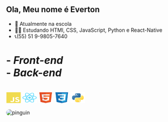 ## Ola, Meu nome é Everton
- 🎒 Atualmente na escola
- 👨‍💻 Estudando HTMl, CSS, JavaScript, Python e React-Native 
- 📞(55) 51 9-9805-7640


<div>
     <h1>
        - <i>Front-end</i> <br>
        - <i>Back-end</i>
     </h1>
 </div>
 
 
 
   
 <div style="display: inline_block"><br>
 
   <img align="center" alt="Rafa-Js" height="30" width="40" src="https://raw.githubusercontent.com/devicons/devicon/master/icons/javascript/javascript-plain.svg">
   <img align="center" alt="Rafa-React" height="30" width="40" src="https://raw.githubusercontent.com/devicons/devicon/master/icons/react/react-original.svg">
   <img align="center" alt="Rafa-HTML" height="30" width="40" src="https://raw.githubusercontent.com/devicons/devicon/master/icons/html5/html5-original.svg">
   <img align="center" alt="Rafa-CSS" height="30" width="40" src="https://raw.githubusercontent.com/devicons/devicon/master/icons/css3/css3-original.svg">
   <img align="center" alt="Rafa-Python" height="30" width="40" src="https://raw.githubusercontent.com/devicons/devicon/master/icons/python/python-original.svg">
 
 
  <div><br>
     <img src="https://media0.giphy.com/media/Yfl7CS7vQqnebA69aH/giphy.gif?cid=ecf05e472ppt5t4qoo1y3p4ob76i8jjgwl6w241kq44hyqof&rid=giphy.gif&ct=g" alt="pinguin"               width="200px" height="200px" style="border-radius: 50px"> 
    </div>

</div>
 
    

 
 




